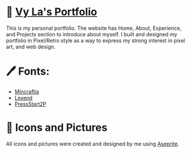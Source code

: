# 🚀 [Vy La's Portfolio](https://lavy-spu.github.io/)
This is my personal portfolio. The website has Home, About, Experience, and Projects section to introduce about myself. I built and designed my portfolio in Pixel/Retro style as a way to express my strong interest in pixel art, and web design. 

# 🖊️ Fonts:
* [Mincraftia](https://andrewtyler.gumroad.com/l/minecraftia?layout=profile)
* [Lexend](https://fonts.google.com/specimen/Lexend)
* [PressStart2P](https://fonts.google.com/specimen/Press+Start+2P)

# 👾 Icons and Pictures
All icons and pictures were created and designed by me using [Aseprite](https://www.aseprite.org/).


